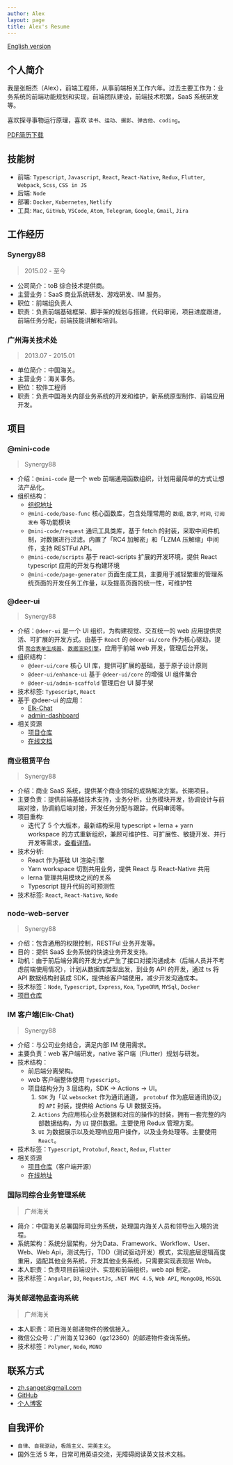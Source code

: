 ```yaml
---
author: Alex
layout: page
title: Alex's Resume
---
```


<escape>
  <div class="no-print simple-nav">
    <a href="/resume_en">English version</a>
  </div>
</escape>

## 个人简介

我是张相杰（Alex），前端工程师，从事前端相关工作六年。过去主要工作为：业务系统的前端功能规划和实现，前端团队建设，前端技术积累，SaaS 系统研发等。

喜欢探寻事物运行原理，喜欢 `读书`、`运动`、`摄影`、`弹吉他`、`coding`。

<escape>
  <div class="no-print">
    <a href="https://cdn.jsdelivr.net/gh/SANGET/blog-v3@master/content/assets/other/resume.pdf">PDF简历下载</a>
  </div>
</escape>

## 技能树

- 前端: `Typescript`, `Javascript`, `React`, `React-Native`, `Redux`, `Flutter`, `Webpack`, `Scss`, `CSS in JS`
- 后端: `Node`
- 部署: `Docker`, `Kubernetes`, `Netlify`
- 工具: `Mac`, `GitHub`, `VSCode`, `Atom`, `Telegram`, `Google`, `Gmail`, `Jira`

## 工作经历

### Synergy88

> 2015.02 - 至今

- 公司简介：toB 综合技术提供商。
- 主营业务：SaaS 商业系统研发、游戏研发、IM 服务。
- 职位：前端组负责人
- 职责：负责前端基础框架、脚手架的规划与搭建，代码审阅，项目进度跟进，前端任务分配，前端技能讲解和培训。

### 广州海关技术处

> 2013.07 - 2015.01

- 单位简介：中国海关。
- 主营业务：海关事务。
- 职位：软件工程师
- 职责：负责中国海关内部业务系统的开发和维护，新系统原型制作、前端应用开发。

## 项目

### @mini-code

> Synergy88

- 介绍：`@mini-code` 是一个 web 前端通用函数组织，计划用最简单的方式让想法产品化。
- 组织结构：
  - [组织地址](https://github.com/minimal-studio)
  - `@mini-code/base-func` 核心函数库，包含处理常用的 `数组`, `数字`, `时间`, `订阅发布` 等功能模块
  - `@mini-code/request` 通讯工具类库，基于 fetch 的封装，采取中间件机制，对数据进行过滤。内置了「RC4 加解密」和「LZMA 压解缩」中间件，支持 RESTFul API。
  - `@mini-code/scripts` 基于 react-scripts 扩展的开发环境，提供 React typescript 应用的开发与构建环境
  - `@mini-code/page-generator` 页面生成工具，主要用于减轻繁重的管理系统页面的开发任务工作量，以及提高页面的统一性，可维护性

### @deer-ui

> Synergy88

- 介绍：`@deer-ui` 是一个 UI 组织，为构建视觉、交互统一的 web 应用提供灵活、可扩展的开发方式。由基于 `React` 的 `@deer-ui/core` 作为核心驱动，提供 [`聚合表单生成器`][form-generator]、[`数据渲染引擎`][table-desc]，应用于前端 web 开发，管理后台开发。
- 组织结构：
  - `@deer-ui/core` 核心 UI 库，提供可扩展的基础，基于原子设计原则
  - `@deer-ui/enhance-ui` 基于 `@deer-ui/core` 的增强 UI 组件集合
  - `@deer-ui/admin-scaffold` 管理后台 UI 脚手架
- 技术标签: `Typescript`, `React`
- 基于 @deer-ui 的应用：
  - [Elk-Chat][elk-chat]
  <!-- - [@deer-ui/admin-scaffold][admin-scaffold] -->
  - [admin-dashboard][dashboard-doc]
- 相关资源
  - [项目仓库][deer-ui]
  - [在线文档][ui-doc]

### 商业租赁平台

> Synergy88

- 介绍：商业 SaaS 系统，提供某个商业领域的成熟解决方案。长期项目。
- 主要负责：提供前端基础技术支持，业务分析，业务模块开发，协调设计与前端对接，协调前后端对接，开发任务分配与跟踪，代码审阅等。
- 项目重构:
  - 迭代了 5 个大版本，最新结构采用 typescript + lerna + yarn workspace 的方式重新组织，兼顾可维护性、可扩展性、敏捷开发、并行开发等需求，[查看详情][refactor-system]。
- 技术分析:
  - React 作为基础 UI 渲染引擎
  - Yarn workspace 切割共用业务，提供 React 与 React-Native 共用
  - lerna 管理共用模块之间的关系
  - Typescript 提升代码的可预测性
- 技术标签: `React`, `React-Native`, `Node`

### node-web-server

> Synergy88

- 介绍：包含通用的权限控制，RESTFul 业务开发等。
- 目的：提供 SaaS 业务系统的快速业务开发支持。
- 动机：由于前后端分离的开发方式产生了接口对接沟通成本（后端人员并不考虑前端使用情况），计划从数据库类型出发，到业务 API 的开发，通过 ts 将 API 数据结构封装成 SDK，提供给客户端使用，减少开发沟通成本。
- 技术标签：`Node`, `Typescript`, `Express`, `Koa`, `TypeORM`, `MYSql`, `Docker`
- [项目仓库](https://github.com/SANGET/node-web-server)

### IM 客户端(Elk-Chat)

> Synergy88

- 介绍：与公司业务结合，满足内部 IM 使用需求。
- 主要负责：web 客户端研发，native 客户端（Flutter）规划与研发。
- 技术结构：
  - 前后端分离架构。
  - web 客户端整体使用 `Typescript`。
  - 项目结构分为 3 层结构，SDK -> Actions -> UI。
    1. `SDK` 为「以 `websocket` 作为通讯通道， `protobuf` 作为底层通讯协议」的 `API` 封装，提供给 Actions 与 UI 数据支持。
    2. `Actions` 为应用核心业务数据和对应的操作的封装，拥有一套完整的内部数据结构，为 `UI` 提供数据。主要使用 Redux 管理方案。
    3. `UI` 为数据展示以及处理响应用户操作，以及业务处理等。主要使用 `React`。
- 技术标签：`Typescript`, `Protobuf`, `React`, `Redux`, `Flutter`
- 相关资源
  - [项目仓库][elk-chat]（客户端开源）
  - [在线地址][chat-online]

<!-- ### 管理系统脚手架

> Synergy88

- 介绍：`@dear-ui/admin-scaffold` 是基于 `React`、`@deer-ui/core` 的管理后台脚手架，主打「业务和 UI 分离」、「业务声明式开发」方向，把大部分的通用需求交给后端人员。稳健高效，统一 UI 交互、视觉效果，支持多标签页。
- 目的：为了快速响应日益丰富繁杂的业务管理系统开发需求，减少人员流动对项目的维护影响，高效稳健的开发，而构建的管理系统脚手架工具。
- 主要负责：脚手架整体制作与规划，说明文档编写，功能持续迭代。
- 技术标签: `Typescript`, `React`, `Node`
- 相关资源
  - [项目仓库][admin-scaffold]
  - [admin-dashboard][admin-dashboard]：管理系统模版框架应用，主要为了应对快速开发系统的需求，规范管理后台的开发规范。 -->

<!-- ### 通讯工具类库

> Synergy88

- 介绍：基于 fetch API 的 HTTP 请求封装，采取中间件机制，对数据进行过滤。内置了「RC4 加解密」和「LZMA 压解缩」中间件，支持中间件扩展，支持 RESTFul API。
- 目的：主要用于一个对于通讯安全有一定要求的项目，尽可能增加通讯数据结构被破解的成本，以及压缩请求体的体积（最大10M请求体，压缩后为500k）。
- 技术标签: `Typescript`, `RC4`, `LZMA`
- 相关资源
  - [项目仓库][request] -->

### 国际司综合业务管理系统

> 广州海关

- 简介：中国海关总署国际司业务系统，处理国内海关人员和领导出入境的流程。
- 系统架构：系统分层架构，分为Data、Framework、Workflow、User、Web、Web Api，测试先行，TDD（测试驱动开发）模式，实现底层逻辑高度重用，适配其他业务系统，开发其他业务系统，只需要实现表现层 Web。
- 本人职责：负责项目前端设计、实现和前端组织，web api 制定。
- 技术标签：`Angular`, `D3`, `RequestJs`, `.NET MVC 4.5`, `Web API`, `MongoDB`, `MSSQL`

### 海关邮递物品查询系统

> 广州海关

- 本人职责：项目海关邮递物件的微信接入。
- 微信公众号：广州海关12360（gz12360）的邮递物件查询系统。
- 技术标签：`Polymer`, `Node`, `MONO`

## 联系方式

- <a href="mailto:zh.sanget@gmail.com" target="_top">zh.sanget@gmail.com</a>
- <a href="https://github.com/SANGET" target="_blank">GitHub</a>
- [个人博客](https://thinkmore.xyz/)

<!-- ## 教育经历

- 广东轻工职业技术学院 -->

## 自我评价

- `自律`、`自我驱动`，`极简主义`、`完美主义`。
- 国外生活 5 年，日常可用英语交流，无障碍阅读英文技术文档。

[request]: https://github.com/minimal-studio/request
[basic-helper]: https://github.com/minimal-studio/basic-helper
[deer-ui]: https://github.com/minimal-studio/deer-ui
[admin-scaffold]: https://github.com/minimal-studio/admin-scaffold
[admin-dashboard]: https://github.com/minimal-studio/admin-dashboard
[elk-chat]: https://github.com/elk-chat/elk_web
[chat-online]: https://chat.thinkmore.xyz/

[dashboard-doc]: https://admin.thinkmore.xyz/
[ui-doc]: https://ui.thinkmore.xyz/

[form-generator]: https://thinkmore.xyz/%E5%9F%BA%E4%BA%8Ereact%E6%89%93%E9%80%A0%E6%9B%B4%E5%A5%BD%E7%94%A8%E7%9A%84%E8%81%9A%E5%90%88%E8%A1%A8%E5%8D%95
[table-desc]: https://ui.thinkmore.xyz/Table
[refactor-system]: https://thinkmore.xyz/%E9%87%8D%E6%9E%84%E9%A1%B9%E7%9B%AE%E4%B9%8B%E8%B7%AF(%E4%B8%80)